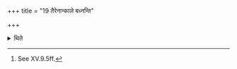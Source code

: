 +++
title = "19 तैरेनान्काले बध्नन्ति"

+++

<details><summary>थिते</summary>

19. He binds them (the animals) at the time (of milking).[^1]   

[^1]: See XV.9.5ff. 
</details>

